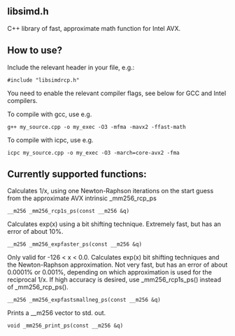libsimd.h
----------

C++ library of fast, approximate math function for Intel AVX.

How to use?
----------
Include the relevant header in your file, e.g.:

    #include "libsimdrcp.h"

You need to enable the relevant compiler flags, see below for GCC and Intel compilers.

To compile with gcc, use e.g.

    g++ my_source.cpp -o my_exec -O3 -mfma -mavx2 -ffast-math

To compile with icpc, use e.g.

    icpc my_source.cpp -o my_exec -O3 -march=core-avx2 -fma


Currently supported functions:
----------

Calculates 1/x, using one Newton-Raphson iterations on the start guess from the approximate AVX intrinsic _mm256_rcp_ps 

    __m256 _mm256_rcp1s_ps(const __m256 &q)
    
Calculates exp(x) using a bit shifting technique. Extremely fast, but has an error of about 10%.

    __m256 _mm256_expfaster_ps(const __m256 &q)
    
Only valid for -126 < x < 0.0.  Calculates exp(x) bit shifting techniques and the Newton-Raphson approximation. Not very fast, but has an error of about 0.0001% or 0.001%, depending on which approximation is used for the reciprocal 1/x. If high accuracy is desired, use _mm256_rcp1s_ps() instead of _mm256_rcp_ps().

    __m256 _mm256_expfastsmallneg_ps(const __m256 &q)

Prints a __m256 vector to std. out.

    void _mm256_print_ps(const __m256 &q)
